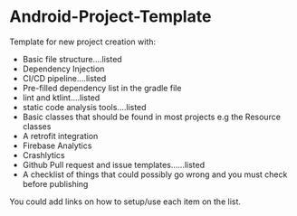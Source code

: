 # Android-Project-Template

Template for new project creation with: 

- Basic file structure....listed
- Dependency Injection
- CI/CD pipeline....listed
- Pre-filled dependency list in the gradle file
- lint and ktlint....listed
- static code analysis tools....listed
- Basic classes that should be found in most projects e.g the Resource classes
- A retrofit integration
- Firebase Analytics
- Crashlytics
- Github Pull request and issue templates......listed
- A checklist of things that could possibly go wrong and you must check before publishing

You could add links on how to setup/use each item on the list.
